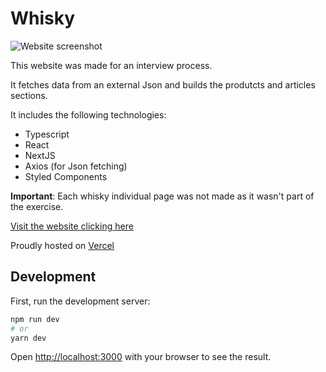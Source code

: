 # Whisky

![Website screenshot](https://i.imgur.com/0eveFnp.png)

This website was made for an interview process.

It fetches data from an external Json and builds the produtcts and articles sections.

It includes the following technologies:
- Typescript
- React
- NextJS
- Axios (for Json fetching)
- Styled Components

**Important**: Each whisky individual page was not made as it wasn't part of the exercise.

[Visit the website clicking here](https://whisky-kappa.vercel.app/)

Proudly hosted on [Vercel](https://www.vercel.com)

## Development

First, run the development server:

```bash
npm run dev
# or
yarn dev
```

Open [http://localhost:3000](http://localhost:3000) with your browser to see the result.